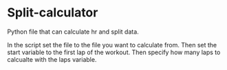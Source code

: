 # Split-calculator
Python file that can calculate hr and split data.

In the script set the file to the file you want to calculate from. 
Then set the start variable to the first lap of the workout. 
Then specify how many laps to calcualte with the laps variable. 
